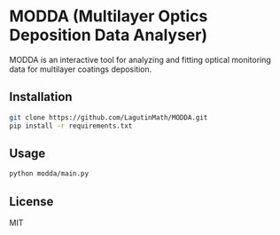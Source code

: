 # MODDA (Multilayer Optics Deposition Data Analyser)

MODDA is an interactive tool for analyzing and fitting optical monitoring data for multilayer coatings deposition.

## Installation
```bash
git clone https://github.com/LagutinMath/MODDA.git
pip install -r requirements.txt
```

## Usage
```bash
python modda/main.py
```

## License

MIT
